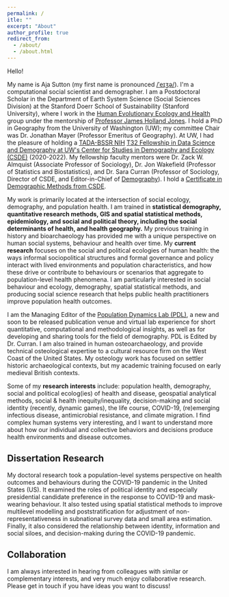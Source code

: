 ```yaml
---
permalink: /
itle: ""
excerpt: "About"
author_profile: true
redirect_from: 
  - /about/
  - /about.html
---
```


Hello! 

My name is Aja Sutton (my first name is pronounced [/ˈeɪʒə/](https://upload.wikimedia.org/wikipedia/commons/2/2e/En-us-Asia.ogg)). I'm a computational social scientist and demographer. I am a Postdoctoral Scholar in the Department of Earth System Science (Social Sciences Division) at the Stanford Doerr School of Sustainability (Stanford University), where I work in the [Human Evolutionary Ecology and Health](https://heeh.stanford.edu/) group under the mentorship of [Professor James Holland Jones](https://heeh.stanford.edu/about/james-holland-jones). I hold a PhD in Geography from the University of Washington (UW); my committee Chair was Dr. Jonathan Mayer (Professor Emeritus of Geography). At UW, I had the pleasure of holding a [TADA-BSSR NIH](https://obssr.od.nih.gov/news-and-events/news/director-voice/obssr-launches-training-advanced-data-and-analytics-behavioral) [T32 Fellowship in Data Science and Demography at UW's Center for Studies in Demography and Ecology (CSDE)](https://csde.washington.edu/training/fellowship-funding/data-science-demography-population-health-training/) (2020-2022). My fellowship faculty mentors were Dr. Zack W. Almquist (Associate Professor of Sociology), Dr. Jon Wakefield (Professor of Statistics and Biostatistics), and Dr. Sara Curran (Professor of Sociology, Director of CSDE, and Editor-in-Chief of [Demography](https://read.dukeupress.edu/demography)). I hold a [Certificate in Demographic Methods from CSDE](https://csde.washington.edu/training/demographic-certificate/).


My work is primarily located at the intersection of social ecology, demography, and population health. I am trained in **statistical demography, quantitative research methods, GIS and spatial statistical methods, epidemiology, and social and political theory, including the social determinants of health, and health geography.** My previous training in history and bioarchaeology has provided me with a unique perspective on human social systems, behaviour and health over time. My **current research** focuses on the social and political ecologies of human health: the ways informal sociopolitical structures and formal governance and policy interact with lived environments and population characteristics, and how these drive or contribute to behaviours or scenarios that aggregate to population-level health phenomena. I am particularly interested in social behaviour and ecology, demography, spatial statistical methods, and producing social science research that helps public health practitioners improve population health outcomes. 


I am the Managing Editor of the [Population Dynamics Lab (PDL)](https://population-dynamics-lab.csde.washington.edu/), a new and soon to be released publication venue and virtual lab experience for short quantitative, computational and methodological insights, as well as for developing and sharing tools for the field of demography. PDL is Edited by Dr. Curran. I am also trained in human osteoarchaeology, and provide technical osteological expertise to a cultural resource firm on the West Coast of the United States. My osteology work has focused on settler historic archaeological contexts, but my academic training focused on early medieval British contexts.



Some of my **research interests** include: population health, demography, social and political ecolog(ies) of health and disease, geospatial analytical methods, social & health inequity/inequality, decision-making and social identity (recently, dynamic games), the life course, COVID-19, (re)emerging infectious disease, antimicrobial resistance, and climate migration. I find complex human systems very interesting, and I want to understand more about how our individual and collective behaviors and decisions produce health environments and disease outcomes.



## Dissertation Research

My doctoral research took a population-level systems perspective on health outcomes and behaviours during the COVID-19 pandemic in the United States (US). It examined the roles of political identity and especially presidential candidate preference in the response to COVID-19 and mask-wearing behaviour. It also tested using spatial statistical methods to improve multilevel modelling and poststratification for adjustment of non-representativeness in subnational survey data and small area estimation. Finally, it also considered the relationship between identity, information and social siloes, and decision-making during the COVID-19 pandemic.



## Collaboration

I am always interested in hearing from colleagues with similar or complementary interests, and very much enjoy collaborative research. Please get in touch if you have ideas you want to discuss!



